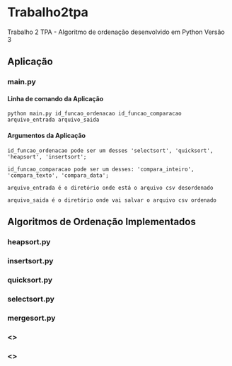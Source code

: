 # Trabalho2tpa
Trabalho 2 TPA - Algoritmo de ordenação desenvolvido em Python Versão 3

## Aplicação

### main.py

#### Linha de comando da Aplicação
	
	python main.py id_funcao_ordenacao id_funcao_comparacao arquivo_entrada arquivo_saida

#### Argumentos da Aplicação

	id_funcao_ordenacao pode ser um desses 'selectsort', 'quicksort', 'heapsort', 'insertsort';

	id_funcao_comparacao pode ser um desses: 'compara_inteiro', 'compara_texto', 'compara_data';
	
	arquivo_entrada é o diretório onde está o arquivo csv desordenado
	
	arquivo_saida é o diretório onde vai salvar o arquivo csv ordenado

## Algoritmos de Ordenação Implementados

### heapsort.py
###	insertsort.py
###	quicksort.py
###	selectsort.py
### mergesort.py
### <>
### <>



